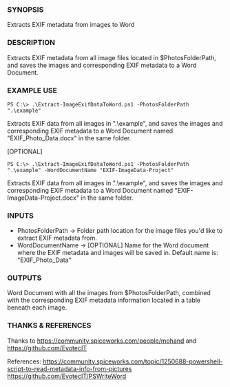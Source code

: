 ### SYNOPSIS
Extracts EXIF metadata from images to Word
    
### DESCRIPTION
Extracts EXIF metadata from all image files located in $PhotosFolderPath, and saves the images and corresponding EXIF metadata to a Word Document.

### EXAMPLE USE
```
PS C:\> .\Extract-ImageExifDataToWord.ps1 -PhotosFolderPath ".\example"
```    
Extracts EXIF data from all images in ".\example", and saves the images and corresponding EXIF metadata to a Word Document named "EXIF_Photo_Data.docx" in the same folder.

[OPTIONAL]
```
PS C:\> .\Extract-ImageExifDataToWord.ps1 -PhotosFolderPath ".\example" -WordDocumentName "EXIF-ImageData-Project"
```
Extracts EXIF data from all images in ".\example", and saves the images and corresponding EXIF metadata to a Word Document named "EXIF-ImageData-Project.docx" in the same folder.

### INPUTS
- PhotosFolderPath -> Folder path location for the image files you'd like to extract EXIF metadata from.
- WordDocumentName -> [OPTIONAL] Name for the Word document where the EXIF metadata and images will be saved in. Default name is: "EXIF_Photo_Data"

### OUTPUTS
Word Document with all the images from $PhotosFolderPath, combined with the corresponding EXIF metadata information located in a table beneath each image. 

### THANKS & REFERENCES
Thanks to https://community.spiceworks.com/people/mohand and https://github.com/EvotecIT

References:
https://community.spiceworks.com/topic/1250688-powershell-script-to-read-metadata-info-from-pictures
https://github.com/EvotecIT/PSWriteWord


